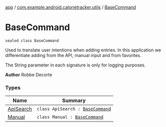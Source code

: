 [app](../../index.md) / [com.example.android.calorietracker.utils](../index.md) / [BaseCommand](./index.md)

# BaseCommand

`sealed class BaseCommand`

Used to translate user intentions when adding entries.
In this application we differentiate adding from the API, manual input and from favorites.

The String parameter in each signature is only for logging purposes.

**Author**
Robbe Decorte

### Types

| Name | Summary |
|---|---|
| [ApiSearch](-api-search/index.md) | `class ApiSearch : `[`BaseCommand`](./index.md) |
| [Manual](-manual/index.md) | `class Manual : `[`BaseCommand`](./index.md) |
